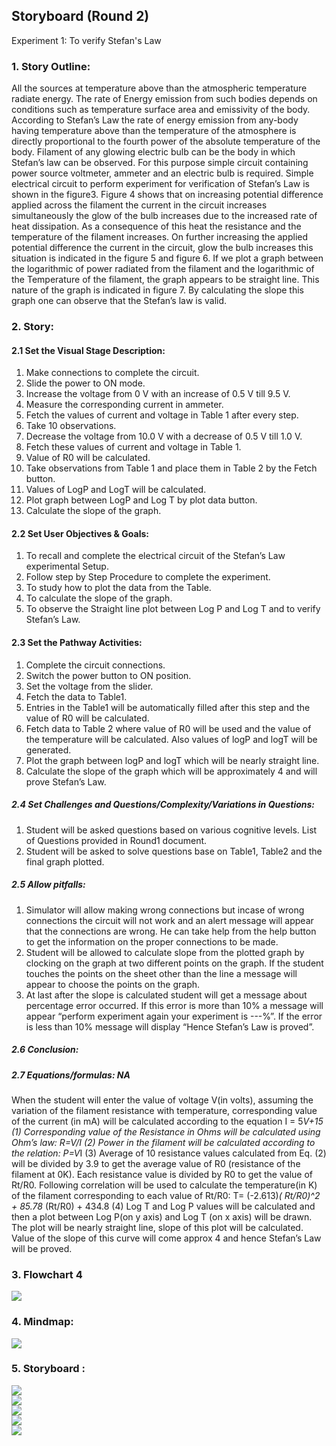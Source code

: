 ## Storyboard (Round 2)



Experiment 1:  To verify Stefan's Law

### 1. Story Outline:

All the sources at temperature above than the atmospheric temperature radiate energy. The rate of Energy emission from such bodies depends on conditions such as temperature surface area and emissivity of the body. According to Stefan’s Law the rate of energy emission from any-body having temperature above than the temperature of the atmosphere is directly proportional to the fourth power of the absolute temperature of the body.
Filament of any glowing electric bulb can be the body in which Stefan’s law can be observed. For this purpose simple circuit containing power source voltmeter, ammeter and an electric bulb is required. Simple electrical circuit to perform experiment for verification of Stefan’s Law is shown in the figure3. Figure 4 shows that on increasing potential difference applied across the filament the current in the circuit increases simultaneously the glow of the bulb increases due to the increased rate of heat dissipation. As a consequence of this heat the resistance and the temperature of the filament increases. On further increasing the applied potential difference the current in the circuit, glow the bulb increases this situation is indicated in the figure 5 and figure 6. If we plot a graph between the logarithmic of power radiated from the filament and the logarithmic of the Temperature of the filament, the graph appears to be straight line. This nature of the graph is indicated in figure 7. By calculating the slope this graph one can observe that the Stefan’s law is valid. 


### 2. Story:



#### 2.1 Set the Visual Stage Description:
1.	Make connections to complete the circuit.
2.	Slide the power to ON mode.
3.	Increase the voltage from 0 V with an increase of 0.5 V till 9.5 V.
4.	Measure the corresponding current in ammeter.
5.	Fetch the values of current and voltage in Table 1 after every step.
6.	Take 10 observations.
7.	Decrease the voltage from 10.0 V with a decrease of 0.5 V till 1.0 V.
8.	 Fetch these values of current and voltage in Table 1.
9.	Value of R0 will be calculated.
10.	Take observations from Table 1 and place them in Table 2 by the Fetch button.
11.	Values of LogP and LogT will be calculated.
12.	Plot graph between LogP and Log T by plot data button.
13.	Calculate the slope of the graph.


#### 2.2 Set User Objectives & Goals:
 1.	To recall and complete the electrical circuit of the Stefan’s Law experimental Setup.
2.	Follow step by Step Procedure to complete the experiment.
3.	To study how to plot the data from the Table.
4.	To calculate the slope of the graph.
5.	To observe the Straight line plot between Log P and Log T and to verify Stefan’s Law.


#### 2.3 Set the Pathway Activities:
1. Complete the circuit connections.
2. Switch the power button to ON position.
3. Set the voltage from the slider.
4. Fetch the data to Table1.
5. Entries in the Table1 will be automatically filled after this step and the value of R0 will be calculated.
6. Fetch data to Table 2 where value of R0 will be used and the value of the temperature will be calculated. Also values of logP and logT will be generated. 
7. Plot the graph between logP and logT  which will be nearly straight line.
8. Calculate the slope of the graph which will be approximately 4 and will prove Stefan’s Law.


##### 2.4 Set Challenges and Questions/Complexity/Variations in Questions:

1. Student will be asked questions based on various cognitive levels. List of Questions provided in Round1 document.
2. Student will be asked to solve questions base on Table1, Table2 and the final graph plotted.


##### 2.5 Allow pitfalls:
1. Simulator will allow making wrong connections but incase of wrong connections the circuit will not work and an alert message will appear that the connections are wrong. He can take help from the help button to get the information on the proper connections to be made.
2.  Student will be allowed to calculate slope from the plotted graph by clocking on the graph at two different points on the graph. If the student touches the points on the sheet other than the line a message will appear to choose the points on the graph.
3. At last after the slope is calculated student will get a message about percentage error occurred. If this error is more than 10% a message will appear “perform experiment again your experiment is ---%”. If the error is less than 10% message will display “Hence Stefan’s Law is proved”. 


##### 2.6 Conclusion:


##### 2.7 Equations/formulas: NA
When the student will enter the value of voltage V(in volts), assuming the variation of the filament resistance with temperature, corresponding value of the current (in mA) will be calculated according to the equation 
					I = 5*V+15						(1)
Corresponding value of the Resistance in Ohms will be calculated using Ohm’s law:
R=V/I							(2)
Power in the filament will be calculated according to the relation:
					P=V*I							(3)
Average of 10 resistance values calculated from Eq. (2) will be divided by 3.9 to get the average value of R0 (resistance of the filament at 0K). Each resistance value is divided by R0 to get the value of Rt/R0. Following correlation will be used to calculate the temperature(in K) of the filament corresponding to each value of Rt/R0:
					T= (-2.613)*( Rt/R0)^2 + 85.78* (Rt/R0) + 434.8	(4)
Log T and Log P values will be calculated and then a plot between Log P(on y axis) and Log T (on x axis) will be drawn. The plot will be nearly straight line, slope of this plot will be calculated. Value of the slope of this curve will come approx 4 and hence Stefan’s Law will be proved. 



### 3. Flowchart 4
<img src="flowchart/stefan1.png"/>

### 4. Mindmap:
<img src="mindmap/stefan2.png"/>
 

### 5. Storyboard :
<img src="storyboard/story1.png"/><br>
<img src="storyboard/story2.png"/><br>
<img src="storyboard/story3.png"/><br>
<img src="storyboard/story4.png"/><br>
<img src="storyboard/story5.png"/>
